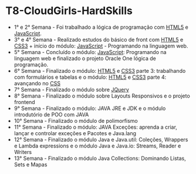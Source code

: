 # T8-CloudGirls-HardSkills

- 1° e 2° Semana - Foi trabalhado a lógica de programação com [HTML5](https://developer.mozilla.org/en-US/docs/Web/HTML) e [JavaScript](https://www.javascript.com/).
- 3° e 4° Semana - Realizado estudos do básico de front com [HTML5](https://developer.mozilla.org/en-US/docs/Web/HTML) e [CSS3](https://developer.mozilla.org/en-US/docs/Web/CSS)  + início do módulo: [JavaScript](https://www.javascript.com/) - Programando na linguagem web.
- 5° Semana - Concluído o módulo: [JavaScript](https://www.javascript.com/): Programando na linguagem web e finalizado o projeto Oracle One lógica de programação.
- 6° Semana - Finalizado o módulo: [HTML5](https://developer.mozilla.org/en-US/docs/Web/HTML) e [CSS3](https://developer.mozilla.org/en-US/docs/Web/CSS) parte 3: trabalhando com formulários e tabelas e o módulo: [HTML5](https://developer.mozilla.org/en-US/docs/Web/HTML) e [CSS3](https://developer.mozilla.org/en-US/docs/Web/CSS) parte 4: avançando no [CSS](https://developer.mozilla.org/en-US/docs/Web/CSS)
- 7° Semana - Finalizado o módulo sobre [JQuery](https://jquery.com/)
- 8° Semana - Finalizado o módulo sobre Layouts Responsivos e o projeto frontend
- 9° Semana - Finalizado o módulo: JAVA JRE e JDK e o módulo introdutório de POO com JAVA
- 10° Semana - Finalizado o módulo de polimorfismo
- 11° Semana - Finalizado o módulo: JAVA Exceções: aprenda a criar, lançar e controlar exceções e Pacotes e Java.lang
- 12° Semana - Finalizado o módulo Java e Java.util: Coleções, Wrappers e Lambda expressions e o módulo Java e Java.io: Streams, Reader e Writers
- 13° Semana - Finalizado o módulo Java Collections: Dominando Listas, Sets e Mapas